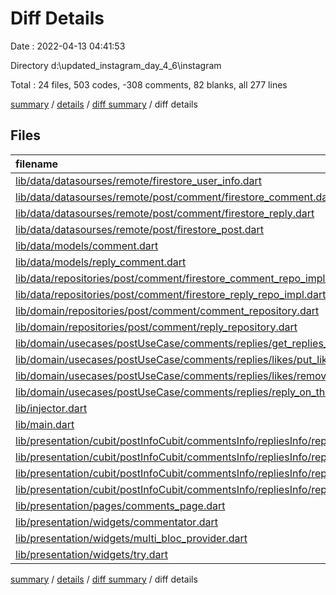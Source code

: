 # Diff Details

Date : 2022-04-13 04:41:53

Directory d:\updated_instagram_day_4_6\instagram

Total : 24 files,  503 codes, -308 comments, 82 blanks, all 277 lines

[summary](results.md) / [details](details.md) / [diff summary](diff.md) / diff details

## Files
| filename | language | code | comment | blank | total |
| :--- | :--- | ---: | ---: | ---: | ---: |
| [lib/data/datasourses/remote/firestore_user_info.dart](/lib/data/datasourses/remote/firestore_user_info.dart) | Dart | -6 | 0 | -1 | -7 |
| [lib/data/datasourses/remote/post/comment/firestore_comment.dart](/lib/data/datasourses/remote/post/comment/firestore_comment.dart) | Dart | 18 | 0 | 4 | 22 |
| [lib/data/datasourses/remote/post/comment/firestore_reply.dart](/lib/data/datasourses/remote/post/comment/firestore_reply.dart) | Dart | 44 | -112 | 9 | -59 |
| [lib/data/datasourses/remote/post/firestore_post.dart](/lib/data/datasourses/remote/post/firestore_post.dart) | Dart | 0 | 0 | 1 | 1 |
| [lib/data/models/comment.dart](/lib/data/models/comment.dart) | Dart | 23 | 43 | 9 | 75 |
| [lib/data/models/reply_comment.dart](/lib/data/models/reply_comment.dart) | Dart | 0 | 8 | 0 | 8 |
| [lib/data/repositories/post/comment/firestore_comment_repo_impl.dart](/lib/data/repositories/post/comment/firestore_comment_repo_impl.dart) | Dart | -1 | 0 | 2 | 1 |
| [lib/data/repositories/post/comment/firestore_reply_repo_impl.dart](/lib/data/repositories/post/comment/firestore_reply_repo_impl.dart) | Dart | 46 | -76 | 5 | -25 |
| [lib/domain/repositories/post/comment/comment_repository.dart](/lib/domain/repositories/post/comment/comment_repository.dart) | Dart | -1 | 0 | 0 | -1 |
| [lib/domain/repositories/post/comment/reply_repository.dart](/lib/domain/repositories/post/comment/reply_repository.dart) | Dart | 7 | -16 | 0 | -9 |
| [lib/domain/usecases/postUseCase/comments/replies/get_replies_of_this_comment.dart](/lib/domain/usecases/postUseCase/comments/replies/get_replies_of_this_comment.dart) | Dart | 14 | -22 | 3 | -5 |
| [lib/domain/usecases/postUseCase/comments/replies/likes/put_like_on_this_reply.dart](/lib/domain/usecases/postUseCase/comments/replies/likes/put_like_on_this_reply.dart) | Dart | 13 | -22 | 3 | -6 |
| [lib/domain/usecases/postUseCase/comments/replies/likes/remove_like_on_this_reply.dart](/lib/domain/usecases/postUseCase/comments/replies/likes/remove_like_on_this_reply.dart) | Dart | 13 | -22 | 3 | -6 |
| [lib/domain/usecases/postUseCase/comments/replies/reply_on_this_comment.dart](/lib/domain/usecases/postUseCase/comments/replies/reply_on_this_comment.dart) | Dart | 12 | -20 | 3 | -5 |
| [lib/injector.dart](/lib/core/utility/injector.dart) | Dart | 14 | -15 | 4 | 3 |
| [lib/main.dart](/lib/main.dart) | Dart | 0 | -10 | 0 | -10 |
| [lib/presentation/cubit/postInfoCubit/commentsInfo/repliesInfo/replyLikes/reply_likes_cubit.dart](/lib/presentation/cubit/postInfoCubit/commentsInfo/cubit/repliesInfo/replyLikes/reply_likes_cubit.dart) | Dart | 36 | -56 | 7 | -13 |
| [lib/presentation/cubit/postInfoCubit/commentsInfo/repliesInfo/replyLikes/reply_likes_state.dart](/lib/presentation/cubit/postInfoCubit/commentsInfo/cubit/repliesInfo/replyLikes/reply_likes_state.dart) | Dart | 13 | -19 | 6 | 0 |
| [lib/presentation/cubit/postInfoCubit/commentsInfo/repliesInfo/reply_info_cubit.dart](/lib/presentation/cubit/postInfoCubit/commentsInfo/cubit/repliesInfo/reply_info_cubit.dart) | Dart | 39 | -50 | 6 | -5 |
| [lib/presentation/cubit/postInfoCubit/commentsInfo/repliesInfo/reply_info_state.dart](/lib/presentation/cubit/postInfoCubit/commentsInfo/cubit/repliesInfo/reply_info_state.dart) | Dart | 16 | -23 | 7 | 0 |
| [lib/presentation/pages/comments_page.dart](/lib/presentation/pages/comments_page.dart) | Dart | 76 | -18 | 4 | 62 |
| [lib/presentation/widgets/commentator.dart](/lib/presentation/widgets/commentator.dart) | Dart | 121 | 76 | 4 | 201 |
| [lib/presentation/widgets/multi_bloc_provider.dart](/lib/presentation/widgets/multi_bloc_provider.dart) | Dart | 6 | -6 | 1 | 1 |
| [lib/presentation/widgets/try.dart](/lib/presentation/widgets/story_page.dart) | Dart | 0 | 52 | 2 | 54 |

[summary](results.md) / [details](details.md) / [diff summary](diff.md) / diff details